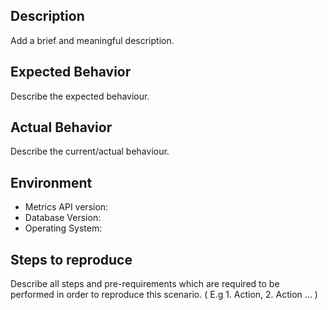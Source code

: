 ## Description
Add a brief and meaningful description.

## Expected Behavior
Describe the expected behaviour. 

## Actual Behavior
Describe the current/actual behaviour.

## Environment
  - Metrics API version:
  - Database Version:
  - Operating System:

## Steps to reproduce
Describe all steps and pre-requirements which are required to be performed in order to reproduce this scenario. ( E.g 1. Action, 2. Action ... )
